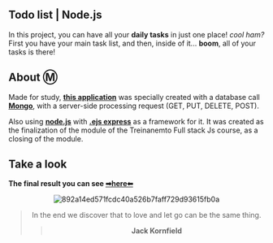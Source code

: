 ## Todo list | Node.js

In this project, you can have all your **daily tasks** in just one place! *cool ham?* 
First you have your main task list, and then, inside of it... **boom**, all of your tasks is there! 

## About Ⓜ

Made for study, **[this application]()** was specially created with a database call **[Mongo]()**, with a server-side processing request (GET, PUT, DELETE, POST).

Also using **[node.js]()** with **[.ejs express]()** as a framework for it.
It was created as the finalization of the module of the Treinanemto Full stack Js course, as a closing of the module.

## Take a look 

 **The final result you can see [➡here⬅]()**
 
<div align="center">
 
![892a14ed571fcdc40a526b7faff729d93615fb0a](https://user-images.githubusercontent.com/94147847/173355456-c3a781fd-fbd3-47c9-a650-763675c355a5.gif)


 > In the end we discover that to love and let go can be the same thing.
 >> **Jack Kornfield**
<div \> 
